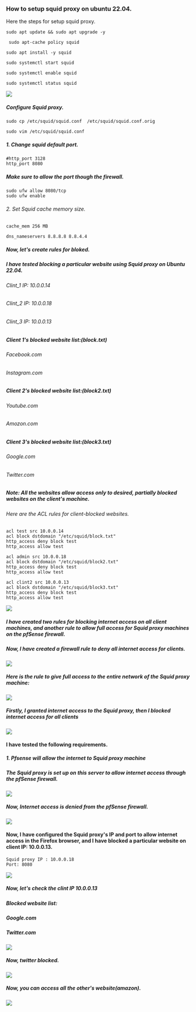 
### How to setup squid proxy on ubuntu 22.04.

Here the steps for setup squid proxy.

```
sudo apt update && sudo apt upgrade -y
```

```
 sudo apt-cache policy squid
```

```
sudo apt install -y squid
```

```
sudo systemctl start squid
```

```
sudo systemctl enable squid

```

```
sudo systemctl status squid
```
 ![](./status.PNG)



##### Configure Squid proxy.

```
sudo cp /etc/squid/squid.conf  /etc/squid/squid.conf.orig
```

 ```
 sudo vim /etc/squid/squid.conf
 ```

##### 1. Change squid default port.
```
#http_port 3128
http_port 8080
```
##### Make sure to allow the port though the firewall.
```
sudo ufw allow 8080/tcp
sudo ufw enable
```

###### 2. Set Squid cache memory size.

```
cache_mem 256 MB
```

```
dns_nameservers 8.8.8.8 8.8.4.4
```



##### Now, let's create rules for bloked.


##### I have tested blocking a particular website using Squid proxy on Ubuntu 22.04.

###### Clint_1 IP: 10.0.0.14
###### Clint_2 IP: 10.0.0.18
###### Clint_3 IP: 10.0.0.13

##### Client 1's blocked website list:(block.txt)
###### Facebook.com
###### Instagram.com

##### Client 2's blocked website list:(block2.txt)
###### Youtube.com
###### Amozon.com

##### Client 3's blocked website list:(block3.txt)
###### Google.com
###### Twitter.com

##### Note: All the websites allow access only to desired, partially blocked websites on the client's machine.

###### Here are the ACL rules for client-blocked websites.


```
acl test src 10.0.0.14
acl block dstdomain "/etc/squid/block.txt"
http_access deny block test
http_access allow test

acl admin src 10.0.0.18
acl block dstdomain "/etc/squid/block2.txt"
http_access deny block test
http_access allow test

acl clint2 src 10.0.0.13
acl block dstdomain "/etc/squid/block3.txt"
http_access deny block test
http_access allow test

```



![](./acl.PNG)


##### I have created two rules for blocking internet access on all client machines, and another rule to allow full access for Squid proxy machines on the pfSense firewall.



##### Now, I have created a firewall rule to deny all internet access for clients.
![](deny_internt.PNG)

##### Here is the rule to give full access to the entire network of the Squid proxy machine:

![](squid_clint.PNG)


#####  Firstly, I granted internet access to the Squid proxy, then I blocked internet access for all clients

![](rule_list.PNG)



#### I have tested the following requirements.

##### 1. Pfsense will allow the internet to Squid proxy machine
 
##### The Squid proxy is set up on this server to allow internet access through the pfSense firewall.

![](admin.PNG)




##### Now, Internet access is denied from the pfSense firewall.

![](clint1.PNG)

#### Now, I have configured the Squid proxy's IP and port to allow internet access in the Firefox browser, and I have blocked a particular website on client IP: 10.0.0.13.


```
Squid proxy IP : 10.0.0.18 
Port: 8080
```
![](proxy.PNG)


##### Now, let's check the clint IP 10.0.0.13
##### Blocked website list:
##### Google.com
##### Twitter.com

![](proxy_google.PNG)


##### Now, twitter blocked.

![](/proxy_twitter.PNG)



##### Now, you can access all the other's website(amazon).

![](/proxy_amazon.PNG)



